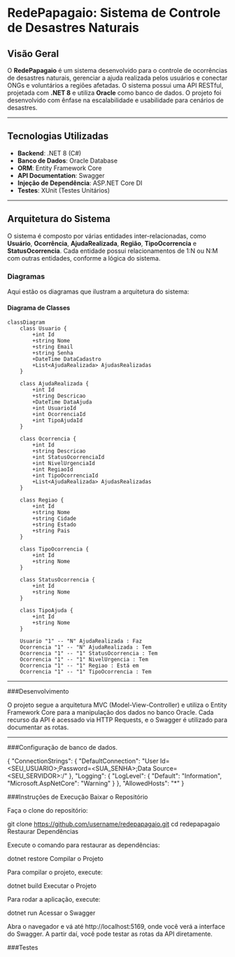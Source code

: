 # **RedePapagaio: Sistema de Controle de Desastres Naturais**

## **Visão Geral**

O **RedePapagaio** é um sistema desenvolvido para o controle de ocorrências de desastres naturais, gerenciar a ajuda realizada pelos usuários e conectar ONGs e voluntários a regiões afetadas. O sistema possui uma API RESTful, projetada com **.NET 8** e utiliza **Oracle** como banco de dados. O projeto foi desenvolvido com ênfase na escalabilidade e usabilidade para cenários de desastres.

---

## **Tecnologias Utilizadas**

- **Backend**: .NET 8 (C#)
- **Banco de Dados**: Oracle Database
- **ORM**: Entity Framework Core
- **API Documentation**: Swagger
- **Injeção de Dependência**: ASP.NET Core DI
- **Testes**: XUnit (Testes Unitários)

---

## **Arquitetura do Sistema**

O sistema é composto por várias entidades inter-relacionadas, como **Usuário**, **Ocorrência**, **AjudaRealizada**, **Região**, **TipoOcorrencia** e **StatusOcorrencia**. Cada entidade possui relacionamentos de 1:N ou N:M com outras entidades, conforme a lógica do sistema.

### **Diagramas**

Aqui estão os diagramas que ilustram a arquitetura do sistema:

#### Diagrama de Classes

```mermaid
classDiagram
    class Usuario {
        +int Id
        +string Nome
        +string Email
        +string Senha
        +DateTime DataCadastro
        +List<AjudaRealizada> AjudasRealizadas
    }

    class AjudaRealizada {
        +int Id
        +string Descricao
        +DateTime DataAjuda
        +int UsuarioId
        +int OcorrenciaId
        +int TipoAjudaId
    }

    class Ocorrencia {
        +int Id
        +string Descricao
        +int StatusOcorrenciaId
        +int NivelUrgenciaId
        +int RegiaoId
        +int TipoOcorrenciaId
        +List<AjudaRealizada> AjudasRealizadas
    }

    class Regiao {
        +int Id
        +string Nome
        +string Cidade
        +string Estado
        +string Pais
    }

    class TipoOcorrencia {
        +int Id
        +string Nome
    }

    class StatusOcorrencia {
        +int Id
        +string Nome
    }

    class TipoAjuda {
        +int Id
        +string Nome
    }

    Usuario "1" -- "N" AjudaRealizada : Faz
    Ocorrencia "1" -- "N" AjudaRealizada : Tem
    Ocorrencia "1" -- "1" StatusOcorrencia : Tem
    Ocorrencia "1" -- "1" NivelUrgencia : Tem
    Ocorrencia "1" -- "1" Regiao : Está em
    Ocorrencia "1" -- "1" TipoOcorrencia : Tem
```
---

###Desenvolvimento

O projeto segue a arquitetura MVC (Model-View-Controller) e utiliza o Entity Framework Core para a manipulação dos dados no banco Oracle. Cada recurso da API é acessado via HTTP Requests, e o Swagger é utilizado para documentar as rotas.

---

###Configuração de banco de dados.

{
    "ConnectionStrings": {
      "DefaultConnection": "User Id=<SEU_USUARIO>;Password=<SUA_SENHA>;Data Source=<SEU_SERVIDOR>:<PORTA>/<SERVICO>"
    },
      "Logging": {
          "LogLevel": {
              "Default": "Information",
              "Microsoft.AspNetCore": "Warning"
          }
      },
      "AllowedHosts": "*"
}

###Instruções de Execução
Baixar o Repositório

Faça o clone do repositório:

git clone https://github.com/username/redepapagaio.git
cd redepapagaio
Restaurar Dependências

Execute o comando para restaurar as dependências:

dotnet restore
Compilar o Projeto

Para compilar o projeto, execute:

dotnet build
Executar o Projeto

Para rodar a aplicação, execute:

dotnet run
Acessar o Swagger

Abra o navegador e vá até http://localhost:5169, onde você verá a interface do Swagger. A partir daí, você pode testar as rotas da API diretamente.

###Testes
